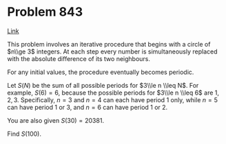 # Problem 843

[Link](https://projecteuler.net/problem=843)

This problem involves an iterative procedure that begins with a circle of $n\\ge 3$ integers. At each step every number is simultaneously replaced with the absolute difference of its two neighbours.

For any initial values, the procedure eventually becomes periodic.

Let $S(N)$ be the sum of all possible periods for $3\\le n \\leq N$. For example, $S(6) = 6$, because the possible periods for $3\\le n \\leq 6$ are $1, 2, 3$. Specifically, $n=3$ and $n=4$ can each have period $1$ only, while $n=5$ can have period $1$ or $3$, and $n=6$ can have period $1$ or $2$.

You are also given $S(30) = 20381$.

Find $S(100)$.